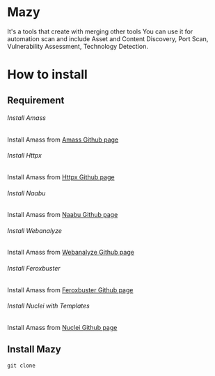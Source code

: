 # Mazy
It's a tools that create with merging other tools
You can use it for automation scan and include Asset and Content Discovery, Port Scan, Vulnerability Assessment, Technology Detection.

# How to install
## Requirement 
###### Install Amass
Install Amass from [Amass Github page](https://github.com/OWASP/Amass/releases)
###### Install Httpx
Install Amass from [Httpx Github page](https://github.com/projectdiscovery/httpx/releases)
###### Install Naabu
Install Amass from [Naabu Github page](https://github.com/projectdiscovery/naabu/releases)
###### Install Webanalyze
Install Amass from [Webanalyze Github page](https://github.com/rverton/webanalyze/releases)
###### Install Feroxbuster
Install Amass from [Feroxbuster Github page](https://github.com/epi052/feroxbuster/releases)
###### Install Nuclei with Templates
Install Amass from [Nuclei Github page](https://github.com/projectdiscovery/nuclei/releases)

## Install Mazy
```
git clone 
```
